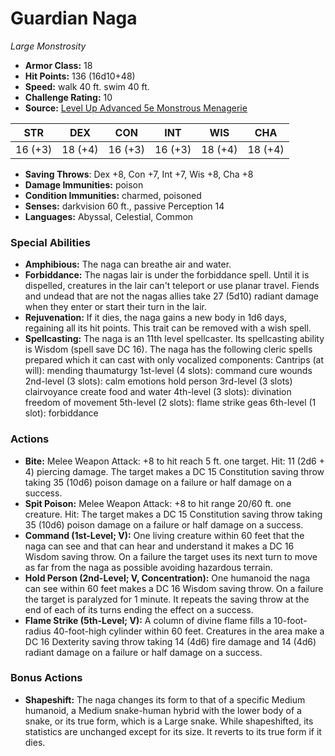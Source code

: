 # Guardian Naga

*Large* *Monstrosity*

- **Armor Class:** 18
- **Hit Points:** 136 (16d10+48)
- **Speed:** walk 40 ft. swim 40 ft.
- **Challenge Rating:** 10
- **Source:** [Level Up Advanced 5e Monstrous Menagerie](https://www.levelup5e.com)

| STR | DEX | CON | INT | WIS | CHA |
| --- | --- | --- | --- | --- | --- |
| 16 (+3) | 18 (+4) | 16 (+3) | 16 (+3) | 18 (+4) | 18 (+4) |

- **Saving Throws**: Dex +8, Con +7, Int +7, Wis +8, Cha +8
- **Damage Immunities:** poison
- **Condition Immunities:** charmed, poisoned
- **Senses:** darkvision 60 ft., passive Perception 14
- **Languages:** Abyssal, Celestial, Common
### Special Abilities
- **Amphibious:** The naga can breathe air and water.
- **Forbiddance:** The nagas lair is under the forbiddance spell. Until it is dispelled, creatures in the lair can't teleport or use planar travel. Fiends and undead that are not the nagas allies take 27 (5d10) radiant damage when they enter or start their turn in the lair.
- **Rejuvenation:** If it dies, the naga gains a new body in 1d6 days, regaining all its hit points. This trait can be removed with a wish spell.
- **Spellcasting:** The naga is an 11th level spellcaster. Its spellcasting ability is Wisdom (spell save DC 16). The naga has the following cleric spells prepared  which it can cast with only vocalized components:  Cantrips (at will): mending  thaumaturgy  1st-level (4 slots): command  cure wounds  2nd-level (3 slots): calm emotions  hold person  3rd-level (3 slots) clairvoyance  create food and water  4th-level (3 slots): divination  freedom of movement  5th-level (2 slots): flame strike  geas  6th-level (1 slot): forbiddance
### Actions
- **Bite:** Melee Weapon Attack: +8 to hit  reach 5 ft.  one target. Hit: 11 (2d6 + 4) piercing damage. The target makes a DC 15 Constitution saving throw  taking 35 (10d6) poison damage on a failure or half damage on a success.
- **Spit Poison:** Melee Weapon Attack: +8 to hit  range 20/60 ft.  one creature. Hit: The target makes a DC 15 Constitution saving throw  taking 35 (10d6) poison damage on a failure or half damage on a success.
- **Command (1st-Level; V):** One living creature within 60 feet that the naga can see and that can hear and understand it makes a DC 16 Wisdom saving throw. On a failure  the target uses its next turn to move as far from the naga as possible  avoiding hazardous terrain.
- **Hold Person (2nd-Level; V, Concentration):** One humanoid the naga can see within 60 feet makes a DC 16 Wisdom saving throw. On a failure  the target is paralyzed for 1 minute. It repeats the saving throw at the end of each of its turns  ending the effect on a success.
- **Flame Strike (5th-Level; V):** A column of divine flame fills a 10-foot-radius  40-foot-high cylinder within 60 feet. Creatures in the area make a DC 16 Dexterity saving throw  taking 14 (4d6) fire damage and 14 (4d6) radiant damage on a failure or half damage on a success.
### Bonus Actions
- **Shapeshift:** The naga changes its form to that of a specific Medium humanoid, a Medium snake-human hybrid with the lower body of a snake, or its true form, which is a Large snake. While shapeshifted, its statistics are unchanged except for its size. It reverts to its true form if it dies.
